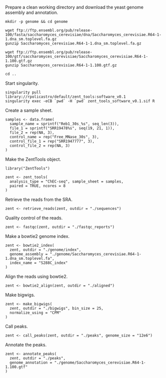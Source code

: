 

Prepare a clean working directory and download the yeast genome assembly and annotation.

```
mkdir -p genome && cd genome

wget ftp://ftp.ensembl.org/pub/release-100/fasta/saccharomyces_cerevisiae/dna/Saccharomyces_cerevisiae.R64-1-1.dna_sm.toplevel.fa.gz
gunzip Saccharomyces_cerevisiae.R64-1-1.dna_sm.toplevel.fa.gz

wget ftp://ftp.ensembl.org/pub/release-100/gtf/saccharomyces_cerevisiae/Saccharomyces_cerevisiae.R64-1-1.100.gtf.gz
gunzip Saccharomyces_cerevisiae.R64-1-1.100.gtf.gz

cd ..
```

Start singularity.

```
singularity pull library://rpolicastro/default/zent_tools:software_v0.1
singularity exec -eCB `pwd` -H `pwd` zent_tools_software_v0.1.sif R
```

Create a sample sheet.

```
samples <- data.frame(
  sample_name = sprintf("Reb1_30s_%s", seq_len(3)),
  file_1 = sprintf("SRR19478%s", seq(19, 21, 1)),
  file_2 = rep(NA, 3),
  control_name = rep("Free_MNase_30s", 3),
  control_file_1 = rep("SRR1947777", 3),
  control_file_2 = rep(NA, 3)
)
```

Make the ZentTools object.

```
library("ZentTools")

zent <- zent_tools(
  analysis_type = "ChEC-seq", sample_sheet = samples,
  paired = TRUE, ncores = 8
)
```

Retrieve the reads from the SRA.

```
zent <- retrieve_reads(zent, outdir = "./sequences")
```

Quality control of the reads.

```
zent <- fastqc(zent, outdir = "./fastqc_reports")
```

Make a bowtie2 genome index.

```
zent <- bowtie2_index(
  zent, outdir = "./genome/index",
  genome_assembly = "./genome/Saccharomyces_cerevisiae.R64-1-1.dna_sm.toplevel.fa",
  index_name = "S288C_index"
)
```

Align the reads using bowtie2.

```
zent <- bowtie2_align(zent, outdir = "./aligned")
```

Make bigwigs.

```
zent <- make_bigwigs(
  zent, outdir = "./bigwigs", bin_size = 25,
  normalize_using = "CPM"
)
```

Call peaks.

```
zent <- call_peaks(zent, outdir = "./peaks", genome_size = "12e6")
```

Annotate the peaks.

```
zent <- annotate_peaks(
  zent, outdir = "./peaks",
  genome_annotation = "./genome/Saccharomyces_cerevisiae.R64-1-1.100.gtf"
)
```
